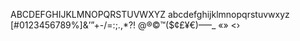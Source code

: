 ABCDEFGHIJKLMNOPQRSTUVWXYZ
abcdefghijklmnopqrstuvwxyz
[#0123456789%]&amp;’”+-/=:;.,*?!
@®&copy;™($¢£¥€)–—_ «» &lt;›
